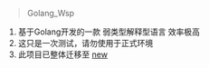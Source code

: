 > Golang_Wsp

1. 基于Golang开发的一款 弱类型解释型语言 效率极高
2. 这只是一次测试，请勿使用于正式环境
3. 此项目已整体迁移至 <a href="https://github.com/Linkangyis/Wsp_language">new</a> 
